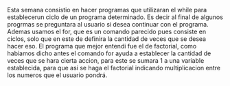 Esta semana consistio en hacer programas que utilizaran el while para establecerun ciclo de un programa determinado. Es decir al final de algunos progrmas se preguntara al usuario si desea continuar con el programa. Ademas usamos el for, que es un comando parecido pues consiste en ciclos, solo que en este de definira la cantidad de veces que se desea hacer eso.
El programa que mejor entendi fue el de factorial, como habiamos dicho antes el comando for ayuda a establecer la cantidad de veces que se hara cierta accion, para este se sumara 1 a una variable establecida, para que asi se haga el factorial indicando multiplicacion entre los numeros que el usuario pondrá.

